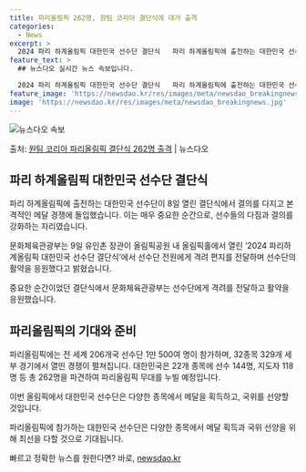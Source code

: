 ```yaml
---
title: 파리올림픽 262명, 원팀 코리아 결단식에 대거 출격
categories:
  - News
excerpt: >
  2024 파리 하계올림픽 대한민국 선수단 결단식   파리 하계올림픽에 출전하는 대한민국 선수단이 8일 열린 …
feature_text: >
  ## 뉴스다오 실시간 뉴스 속보입니다.

  2024 파리 하계올림픽 대한민국 선수단 결단식   파리 하계올림픽에 출전하는 대한민국 선수단이 8일 열린 …
feature_image: 'https://newsdao.kr/res/images/meta/newsdao_breakingnews.jpg'
image: 'https://newsdao.kr/res/images/meta/newsdao_breakingnews.jpg'
---
```


![뉴스다오 속보](https://newsdao.kr/res/images/meta/newsdao_breakingnews.jpg)

<p>출처: <a href="https://newsdao.kr/4703" rel="dofollow">원팀 코리아 파리올림픽 결단식 262명 출격</a> | 뉴스다오</p>

<h2 data-ke-size="size26">파리 하계올림픽 대한민국 선수단 결단식</h2>
파리 하계올림픽에 출전하는 대한민국 선수단이 8일 열린 결단식에서 결의를 다지고 본격적인 메달 경쟁에 돌입했습니다. 이는 매우 중요한 순간으로, 선수들의 다짐과 결의를 강화하는 자리였습니다.

<p data-ke-size="size16">문화체육관광부는 9일 유인촌 장관이 올림픽공원 내 올림픽홀에서 열린 ‘2024 파리하계올림픽 대한민국 선수단 결단식’에서 선수단 전원에게 격려 편지를 전달하며 선수단의 활약을 응원했다고 밝혔습니다.</p>
중요한 순간이었던 결단식에서 문화체육관광부는 선수단에게 격려를 전달하고 활약을 응원했습니다.

<h2 data-ke-size="size26">파리올림픽의 기대와 준비</h2>
파리올림픽에는 전 세계 206개국 선수단 1만 500여 명이 참가하며, 32종목 329개 세부 경기에서 열띤 경쟁이 펼쳐집니다. 대한민국은 22개 종목에 선수 144명, 지도자 118명 등 총 262명을 파견하여 파리올림픽 무대를 누빌 예정입니다.

<p data-ke-size="size16">이번 올림픽에서 대한민국 선수단은 다양한 종목에서 메달을 획득하고, 국위를 선양할 것입니다.</p>
파리올림픽에 참가하는 대한민국 선수단은 다양한 종목에서 메달 획득과 국위 선양을 위해 최선을 다할 것으로 기대됩니다. 

빠르고 정확한 뉴스를 원한다면? 바로, <a href="https://newsdao.kr" rel="dofollow">newsdao.kr</a>



